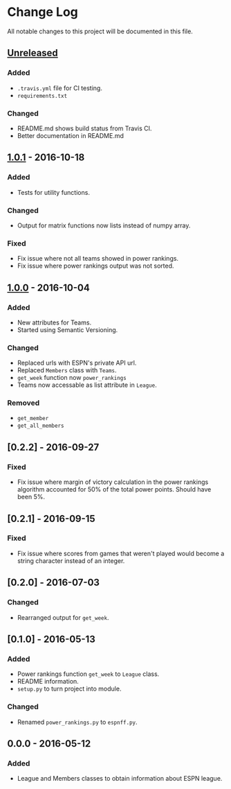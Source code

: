 # Change Log
All notable changes to this project will be documented in this file.

## [Unreleased]
### Added
- `.travis.yml` file for CI testing.
- `requirements.txt`

### Changed
- README.md shows build status from Travis CI.
- Better documentation in README.md


## [1.0.1] - 2016-10-18
### Added
- Tests for utility functions.

### Changed
- Output for matrix functions now lists instead of numpy array.

### Fixed
- Fix issue where not all teams showed in power rankings.
- Fix issue where power rankings output was not sorted.

## [1.0.0] - 2016-10-04
### Added
- New attributes for Teams.
- Started using Semantic Versioning.

### Changed
- Replaced urls with ESPN's private API url.
- Replaced `Members` class with `Teams`.
- `get_week` function now `power_rankings`
- Teams now accessable as list attribute in `League`.

### Removed
- `get_member`
- `get_all_members`

## [0.2.2] - 2016-09-27
### Fixed
- Fix issue where margin of victory calculation in the power rankings
algorithm accounted for 50% of the total power points. Should have been 5%.

## [0.2.1] - 2016-09-15
### Fixed
- Fix issue where scores from games that weren't played would become
a string character instead of an integer.

## [0.2.0] - 2016-07-03
### Changed
- Rearranged output for `get_week`.

## [0.1.0] - 2016-05-13
### Added
- Power rankings function `get_week` to `League` class.
- README information.
- `setup.py` to turn project into module.

### Changed
- Renamed `power_rankings.py` to `espnff.py`.

## 0.0.0 - 2016-05-12
### Added
- League and Members classes to obtain information about ESPN league.


[Unreleased]: https://github.com/rbarton65/espnff/compare/v1.0.0...HEAD
[1.0.1]: https://github.com/rbarton65/espnff/compare/v1.0.0...v1.0.1
[1.0.0]: https://github.com/rbarton65/espnff/releases/tag/v1.0.0
